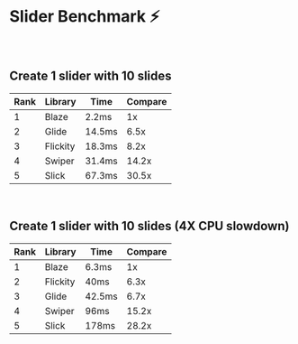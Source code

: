 # Slider Benchmark ⚡

<br/>

## Create 1 slider with 10 slides

| Rank | Library  | Time   | Compare |
| ---- | -------- | ------ | ------- |
| 1    | Blaze    | 2.2ms  | 1x      |
| 2    | Glide    | 14.5ms | 6.5x    |
| 3    | Flickity | 18.3ms | 8.2x    |
| 4    | Swiper   | 31.4ms | 14.2x   |
| 5    | Slick    | 67.3ms | 30.5x   |

<br/>

## Create 1 slider with 10 slides (4X CPU slowdown)

| Rank | Library  | Time   | Compare |
| ---- | -------- | ------ | ------- |
| 1    | Blaze    | 6.3ms  | 1x      |
| 2    | Flickity | 40ms   | 6.3x    |
| 3    | Glide    | 42.5ms | 6.7x    |
| 4    | Swiper   | 96ms   | 15.2x   |
| 5    | Slick    | 178ms  | 28.2x   |
